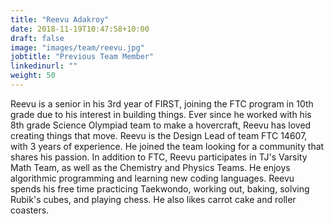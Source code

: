 ```yaml
---
title: "Reevu Adakroy"
date: 2018-11-19T10:47:58+10:00
draft: false
image: "images/team/reevu.jpg"
jobtitle: "Previous Team Member"
linkedinurl: ""
weight: 50
---
```


Reevu is a senior in his 3rd year of FIRST, joining the FTC program in 10th grade due to his interest in building things. Ever since he worked with his 8th grade Science Olympiad team to make a hovercraft, Reevu has loved creating things that move. Reevu is the Design Lead of team FTC 14607, with 3 years of experience. He joined the team looking for a community that shares his passion. In addition to FTC, Reevu participates in TJ's Varsity Math Team, as well as the Chemistry and Physics Teams. He enjoys algorithmic programming and learning new coding languages. Reevu spends his free time practicing Taekwondo, working out, baking, solving Rubik's cubes, and playing chess. He also likes carrot cake and roller coasters.
